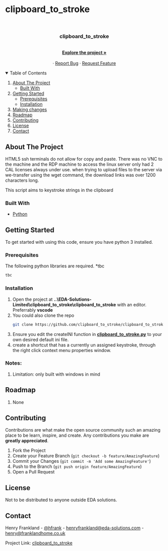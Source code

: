 # clipboard_to_stroke
<!-- PROJECT LOGO -->
<br />
<p align="center">

  <h3 align="center">clipboard_to_stroke</h3>

  <p align="center">
    <br />
    <a href="https://github.com/EDA-Solutions-Limited/clipboard_to_stroke"><strong>Explore the project »</strong></a>
    <br />
    <br />
    ·
    <a href="https://github.com/EDA-Solutions-Limited/launch_putty/issues">Report Bug</a>
    ·
    <a href="https://github.com/EDA-Solutions-Limited/launch_putty/issues">Request Feature</a>
  </p>
</p>


<!-- TABLE OF CONTENTS -->
<details open="open">
  <summary>Table of Contents</summary>
  <ol>
    <li>
      <a href="#about-the-project">About The Project</a>
      <ul>
        <li><a href="#built-with">Built With</a></li>
      </ul>
    </li>
    <li>
      <a href="#getting-started">Getting Started</a>
      <ul>
        <li><a href="#prerequisites">Prerequisites</a></li>
        <li><a href="#installation">Installation</a></li>
      </ul>
    </li>
    <li><a href="#making-changes">Making changes</a></li>
    <li><a href="#roadmap">Roadmap</a></li>
    <li><a href="#contributing">Contributing</a></li>
    <li><a href="#license">License</a></li>
    <li><a href="#contact">Contact</a></li>
  </ol>
</details>



<!-- ABOUT THE PROJECT -->
## About The Project
HTML5 ssh terminals do not allow for copy and paste. There was no VNC to the machine and the RDP machine to access the linux server only had 2 CAL licenses always under use. when trying to upload files to the server via we-transfer using the wget command, the download links was over 1200 characters long. 

This script aims to keystroke strings in the clipboard



### Built With

* [Python](https://www.python.org/)


<!-- GETTING STARTED -->
## Getting Started

To get started with using this code, ensure you have python 3 installed. 

### Prerequisites

The following python libraries are required.
*tbc
  ```sh
  tbc
  ```

### Installation

1. Open the project at **..\EDA-Solutions-Limited\clipboard_to_stroke\clipboard_to_stroke** with an editor.
   Preferrably **vscode**
2. You could also clone the repo
   ```sh
   git clone https://github.com/clipboard_to_stroke/clipboard_to_stroke.git
3. Ensure you edit the createINI function in [**clipboard_to_stroke.py**](https://github.com/EDA-Solutions-Limited/clipboard_to_stroke/blob/main/clipboard_to_stroke.py#L179-L198) to your own desired default ini file.
4. create a shortcut that has a currently un assigned keystroke, through the right click context menu properties window.

### Notes:
1. Limitation: only built with windows in mind

<!-- ROADMAP -->
## Roadmap

1. None

<!-- CONTRIBUTING -->
## Contributing

Contributions are what make the open source community such an amazing place to be learn, inspire, and create. Any contributions you make are **greatly appreciated**.

1. Fork the Project
2. Create your Feature Branch (`git checkout -b feature/AmazingFeature`)
3. Commit your Changes (`git commit -m 'Add some AmazingFeature'`)
4. Push to the Branch (`git push origin feature/AmazingFeature`)
5. Open a Pull Request


<!-- LICENSE -->
## License

Not to be distributed to anyone outside EDA solutions. 

<!-- CONTACT -->
## Contact

Henry Frankland - [@hfrank](https://www.linkedin.com/in/henry-frankland-asic/) - henryfrankland@eda-solutions.com - henry@franklandhome.co.uk

Project Link: [clipboard_to_stroke](https://github.com/EDA-Solutions-Limited/clipboard_to_stroke.git)
